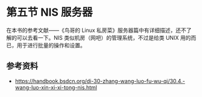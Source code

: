 # 第五节 NIS 服务器

在本书的参考文献——《鸟哥的 Linux 私房菜》服务器篇中有详细描述，还不了解的可以去看一下。NIS 类似机房（网吧）的管理系统，不过是给类 UNIX 用的而已，用于进行批量的操作和设置。

## 参考资料

 - <https://handbook.bsdcn.org/di-30-zhang-wang-luo-fu-wu-qi/30.4.-wang-luo-xin-xi-xi-tong-nis.html>
